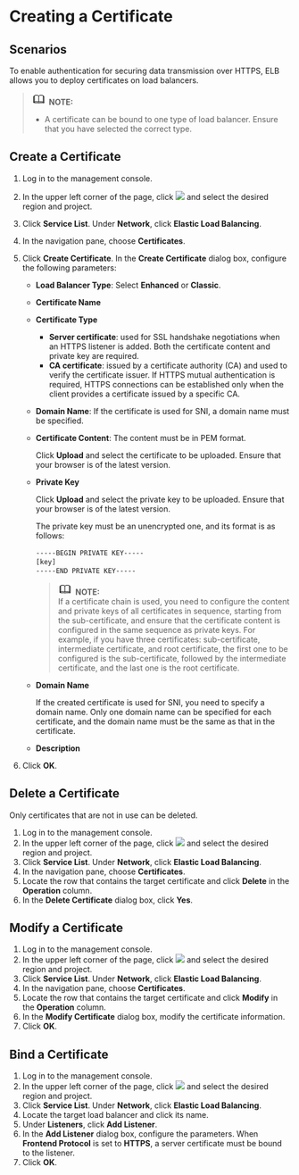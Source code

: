 # Creating a Certificate<a name="EN-US_TOPIC_0092382557"></a>

## Scenarios<a name="section55362545171830"></a>

To enable authentication for securing data transmission over HTTPS, ELB allows you to deploy certificates on load balancers. 

>![](public_sys-resources/icon-note.gif) **NOTE:**   
>-   A certificate can be bound to one type of load balancer. Ensure that you have selected the correct type.  

## Create a Certificate<a name="section26868475171830"></a>

1.  Log in to the management console.
2.  In the upper left corner of the page, click  ![](figures/icon-region.jpg)  and select the desired region and project.
3.  Click  **Service List**. Under  **Network**, click  **Elastic Load Balancing**.
4.  In the navigation pane, choose  **Certificates**.
5.  Click  **Create Certificate**. In the  **Create Certificate**  dialog box, configure the following parameters:
    -   **Load Balancer Type**: Select  **Enhanced**  or  **Classic**.
    -   **Certificate Name**
    -   **Certificate Type**
        -   **Server certificate**: used for SSL handshake negotiations when an HTTPS listener is added. Both the certificate content and private key are required.
        -   **CA certificate**: issued by a certificate authority \(CA\) and used to verify the certificate issuer. If HTTPS mutual authentication is required, HTTPS connections can be established only when the client provides a certificate issued by a specific CA.

    -   **Domain Name**: If the certificate is used for SNI, a domain name must be specified.
    -   **Certificate Content**: The content must be in PEM format.

        Click  **Upload**  and select the certificate to be uploaded. Ensure that your browser is of the latest version.

    -   **Private Key**

        Click  **Upload**  and select the private key to be uploaded. Ensure that your browser is of the latest version.

        The private key must be an unencrypted one, and its format is as follows:

        ```
        -----BEGIN PRIVATE KEY-----
        [key]
        -----END PRIVATE KEY-----
        ```

        >![](public_sys-resources/icon-note.gif) **NOTE:**   
        >If a certificate chain is used, you need to configure the content and private keys of all certificates in sequence, starting from the sub-certificate, and ensure that the certificate content is configured in the same sequence as private keys. For example, if you have three certificates: sub-certificate, intermediate certificate, and root certificate, the first one to be configured is the sub-certificate, followed by the intermediate certificate, and the last one is the root certificate.  

    -   **Domain Name**

        If the created certificate is used for SNI, you need to specify a domain name. Only one domain name can be specified for each certificate, and the domain name must be the same as that in the certificate.

    -   **Description**


1.  Click  **OK**.

## Delete a Certificate<a name="section8343547171830"></a>

Only certificates that are not in use can be deleted.

1.  Log in to the management console.
2.  In the upper left corner of the page, click  ![](figures/icon-region.jpg)  and select the desired region and project.
3.  Click  **Service List**. Under  **Network**, click  **Elastic Load Balancing**.
4.  In the navigation pane, choose  **Certificates**.
5.  Locate the row that contains the target certificate and click  **Delete**  in the  **Operation**  column.
6.  In the  **Delete Certificate**  dialog box, click  **Yes**.

## Modify a Certificate<a name="section45960980171830"></a>

1.  Log in to the management console.
2.  In the upper left corner of the page, click  ![](figures/icon-region.jpg)  and select the desired region and project.
3.  Click  **Service List**. Under  **Network**, click  **Elastic Load Balancing**.
4.  In the navigation pane, choose  **Certificates**.
5.  Locate the row that contains the target certificate and click  **Modify**  in the  **Operation**  column.
6.  In the  **Modify Certificate**  dialog box, modify the certificate information.
7.  Click  **OK**.

## Bind a Certificate<a name="section49683221908"></a>

1.  Log in to the management console.
2.  In the upper left corner of the page, click  ![](figures/icon-region.jpg)  and select the desired region and project.
3.  Click  **Service List**. Under  **Network**, click  **Elastic Load Balancing**.
4.  Locate the target load balancer and click its name.
5.  Under  **Listeners**, click  **Add Listener**.
6.  In the  **Add Listener**  dialog box, configure the parameters. When  **Frontend Protocol**  is set to  **HTTPS**, a server certificate must be bound to the listener.
7.  Click  **OK**.


